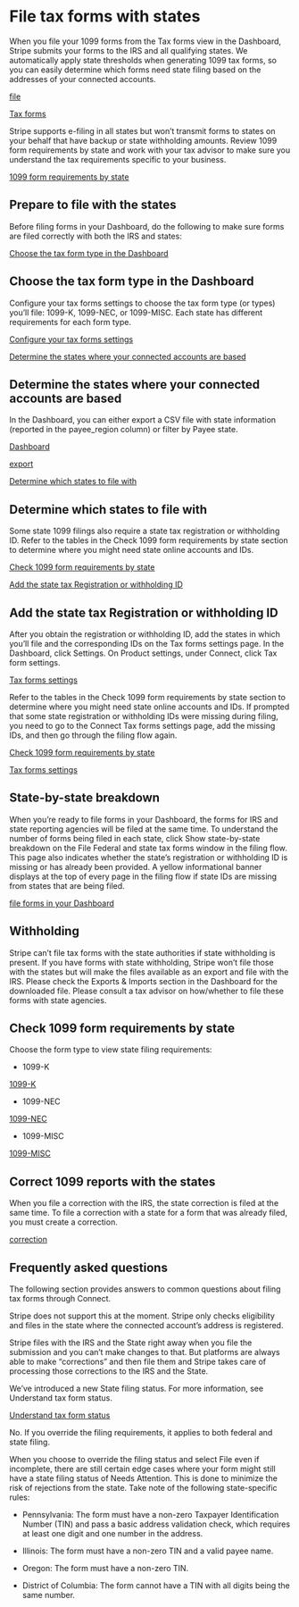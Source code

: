 # File tax forms with states

When you file your 1099 forms from the Tax forms view in the Dashboard, Stripe submits your forms to the IRS and all qualifying states. We automatically apply state thresholds when generating 1099 tax forms, so you can easily determine which forms need state filing based on the addresses of your connected accounts.

[file](/connect/file-tax-forms)

[Tax forms](https://dashboard.stripe.com/connect/taxes/forms)

Stripe supports e-filing in all states but won’t transmit forms to states on your behalf that have backup or state withholding amounts. Review 1099 form requirements by state and work with your tax advisor to make sure you understand the tax requirements specific to your business.

[1099 form requirements by state](/connect/tax-forms-state-requirements#check-1099-form-requirements-by-state)

## Prepare to file with the states

Before filing forms in your Dashboard, do the following to make sure forms are filed correctly with both the IRS and states:

[Choose the tax form type in the Dashboard](#choose-form-type)

## Choose the tax form type in the Dashboard

Configure your tax forms settings to choose the tax form type (or types) you’ll file: 1099-K, 1099-NEC, or 1099-MISC. Each state has different requirements for each form type.

[Configure your tax forms settings](/connect/get-started-tax-reporting#set-tax-form-default-settings)

[Determine the states where your connected accounts are based](#determine-location)

## Determine the states where your connected accounts are based

In the Dashboard, you can either export a CSV file with state information (reported in the payee_region column) or filter by Payee state.

[Dashboard](https://dashboard.stripe.com/connect/taxes/forms)

[export](/connect/modify-tax-forms?method=csv)

[Determine which states to file with](#determine-states)

## Determine which states to file with

Some state 1099 filings also require a state tax registration or withholding ID. Refer to the tables in the Check 1099 form requirements by state section to determine where you might need state online accounts and IDs.

[Check 1099 form requirements by state](/connect/tax-forms-state-requirements#check-1099-form-requirements-by-state)

[Add the state tax Registration or withholding ID](#add-state-reg)

## Add the state tax Registration or withholding ID

After you obtain the registration or withholding ID, add the states in which you’ll file and the corresponding IDs on the Tax forms settings page. In the Dashboard, click Settings. On Product settings, under Connect, click Tax form settings.

[Tax forms settings](https://dashboard.stripe.com/settings/connect/tax_forms)

Refer to the tables in the Check 1099 form requirements by state section to determine where you might need state online accounts and IDs. If prompted that some state registration or withholding IDs were missing during filing, you need to go to the Connect Tax forms settings page, add the missing IDs, and then go through the filing flow again.

[Check 1099 form requirements by state](/connect/tax-forms-state-requirements#check-1099-form-requirements-by-state)

[Tax forms settings](https://dashboard.stripe.com/settings/connect/tax_forms)

## State-by-state breakdown

When you’re ready to file forms in your Dashboard, the forms for IRS and state reporting agencies will be filed at the same time. To understand the number of forms being filed in each state, click Show state-by-state breakdown on the File Federal and state tax forms window in the filing flow. This page also indicates whether the state’s registration or withholding ID is missing or has already been provided. A yellow informational banner displays at the top of every page in the filing flow if state IDs are missing from states that are being filed.

[file forms in your Dashboard](/connect/file-tax-forms)

## Withholding

Stripe can’t file tax forms with the state authorities if state withholding is present. If you have forms with state withholding, Stripe won’t file those with the states but will make the files available as an export and file with the IRS. Please check the Exports & Imports section in the Dashboard for the downloaded file. Please consult a tax advisor on how/whether to file these forms with state agencies.

## Check 1099 form requirements by state

Choose the form type to view state filing requirements:

- 1099-K

[1099-K](/connect/1099-K)

- 1099-NEC

[1099-NEC](/connect/1099-NEC)

- 1099-MISC

[1099-MISC](/connect/1099-MISC)

## Correct 1099 reports with the states

When you file a correction with the IRS, the state correction is filed at the same time. To file a correction with a state for a form that was already filed, you must create a correction.

[correction](/connect/correct-tax-forms)

## Frequently asked questions

The following section provides answers to common questions about filing tax forms through Connect.

Stripe does not support this at the moment. Stripe only checks eligibility and files in the state where the connected account’s address is registered.

Stripe files with the IRS and the State right away when you file the submission and you can’t make changes to that. But platforms are always able to make “corrections” and then file them and Stripe takes care of processing those corrections to the IRS and the State.

We’ve introduced a new State filing status. For more information, see Understand tax form status.

[Understand tax form status](/connect/get-started-tax-reporting#understand-tax-form-status)

No. If you override the filing requirements, it applies to both federal and state filing.

When you choose to override the filing status and select File even if incomplete, there are still certain edge cases where your form might still have a state filing status of Needs Attention. This is done to minimize the risk of rejections from the state. Take note of the following state-specific rules:

- Pennsylvania: The form must have a non-zero Taxpayer Identification Number (TIN) and pass a basic address validation check, which requires at least one digit and one number in the address.

- Illinois: The form must have a non-zero TIN and a valid payee name.

- Oregon: The form must have a non-zero TIN.

- District of Columbia: The form cannot have a TIN with all digits being the same number.
